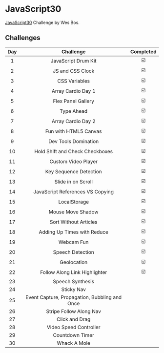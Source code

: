 # JavaScript30
[JavaScript30](https://javascript30.com/) Challenge by Wes Bos.

## Challenges
|Day  |Challenge                                    |Completed|  
|:---:|:-------------------------------------------:|:-------:|  
|1    |JavaScript Drum Kit                          |:ballot_box_with_check:    |  
|2    |JS and CSS Clock                             |:ballot_box_with_check:    |  
|3    |CSS Variables                                |:ballot_box_with_check:    |  
|4    |Array Cardio Day 1                           |:ballot_box_with_check:    |  
|5    |Flex Panel Gallery                           |:ballot_box_with_check:    |  
|6    |Type Ahead                                   |:ballot_box_with_check:    |  
|7    |Array Cardio Day 2                           |:ballot_box_with_check:    |  
|8    |Fun with HTML5 Canvas                        |:ballot_box_with_check:    |  
|9    |Dev Tools Domination                         |:ballot_box_with_check:    |  
|10   |Hold Shift and Check Checkboxes              |:ballot_box_with_check:    |  
|11   |Custom Video Player                          |:ballot_box_with_check:    |  
|12   |Key Sequence Detection                       |:ballot_box_with_check:    |  
|13   |Slide in on Scroll                           |:ballot_box_with_check:    |  
|14   |JavaScript References VS Copying             |:ballot_box_with_check:    |  
|15   |LocalStorage                                 |:ballot_box_with_check:    |  
|16   |Mouse Move Shadow                            |:ballot_box_with_check:    |  
|17   |Sort Without Articles                        |:ballot_box_with_check:    |  
|18   |Adding Up Times with Reduce                  |:ballot_box_with_check:    |  
|19   |Webcam Fun                                   |:ballot_box_with_check:    |  
|20   |Speech Detection                             |:ballot_box_with_check:    |  
|21   |Geolocation                                  |:ballot_box_with_check:    |  
|22   |Follow Along Link Highlighter                |:ballot_box_with_check:    |  
|23   |Speech Synthesis                             |    |  
|24   |Sticky Nav                                   |    |  
|25   |Event Capture, Propagation, Bubbling and Once|    |  
|26   |Stripe Follow Along Nav                      |    |  
|27   |Click and Drag                               |    |  
|28   |Video Speed Controller                       |    |  
|29   |Countdown Timer                              |    |  
|30   |Whack A Mole                                 |    |  
